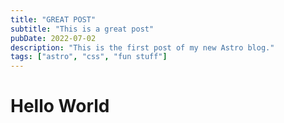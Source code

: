 ```yaml
---
title: "GREAT POST"
subtitle: "This is a great post"
pubDate: 2022-07-02
description: "This is the first post of my new Astro blog."
tags: ["astro", "css", "fun stuff"]
---
```


# Hello World
